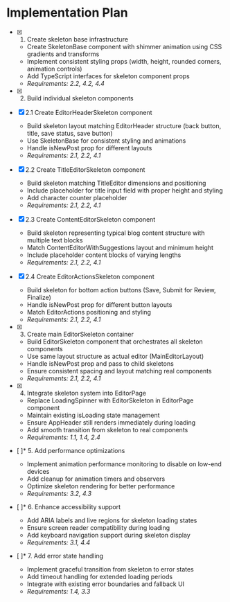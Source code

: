 # Implementation Plan

- [x] 1. Create skeleton base infrastructure





  - Create SkeletonBase component with shimmer animation using CSS gradients and transforms
  - Implement consistent styling props (width, height, rounded corners, animation controls)
  - Add TypeScript interfaces for skeleton component props
  - _Requirements: 2.2, 4.2, 4.4_

- [x] 2. Build individual skeleton components





- [x] 2.1 Create EditorHeaderSkeleton component


  - Build skeleton layout matching EditorHeader structure (back button, title, save status, save button)
  - Use SkeletonBase for consistent styling and animations
  - Handle isNewPost prop for different layouts
  - _Requirements: 2.1, 2.2, 4.1_

- [x] 2.2 Create TitleEditorSkeleton component


  - Build skeleton matching TitleEditor dimensions and positioning
  - Include placeholder for title input field with proper height and styling
  - Add character counter placeholder
  - _Requirements: 2.1, 2.2, 4.1_

- [x] 2.3 Create ContentEditorSkeleton component


  - Build skeleton representing typical blog content structure with multiple text blocks
  - Match ContentEditorWithSuggestions layout and minimum height
  - Include placeholder content blocks of varying lengths
  - _Requirements: 2.1, 2.2, 4.1_

- [x] 2.4 Create EditorActionsSkeleton component


  - Build skeleton for bottom action buttons (Save, Submit for Review, Finalize)
  - Handle isNewPost prop for different button layouts
  - Match EditorActions positioning and styling
  - _Requirements: 2.1, 2.2, 4.1_

- [x] 3. Create main EditorSkeleton container





  - Build EditorSkeleton component that orchestrates all skeleton components
  - Use same layout structure as actual editor (MainEditorLayout)
  - Handle isNewPost prop and pass to child skeletons
  - Ensure consistent spacing and layout matching real components
  - _Requirements: 2.1, 2.2, 4.1_

- [x] 4. Integrate skeleton system into EditorPage





  - Replace LoadingSpinner with EditorSkeleton in EditorPage component
  - Maintain existing isLoading state management
  - Ensure AppHeader still renders immediately during loading
  - Add smooth transition from skeleton to real components
  - _Requirements: 1.1, 1.4, 2.4_

- [ ]* 5. Add performance optimizations
  - Implement animation performance monitoring to disable on low-end devices
  - Add cleanup for animation timers and observers
  - Optimize skeleton rendering for better performance
  - _Requirements: 3.2, 4.3_

- [ ]* 6. Enhance accessibility support
  - Add ARIA labels and live regions for skeleton loading states
  - Ensure screen reader compatibility during loading
  - Add keyboard navigation support during skeleton display
  - _Requirements: 3.1, 4.4_

- [ ]* 7. Add error state handling
  - Implement graceful transition from skeleton to error states
  - Add timeout handling for extended loading periods
  - Integrate with existing error boundaries and fallback UI
  - _Requirements: 1.4, 3.3_
